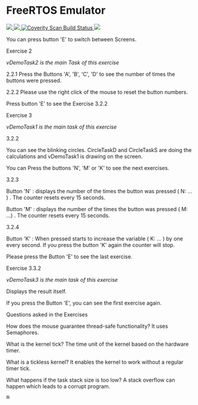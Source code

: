 # FreeRTOS Emulator

<p>
  <a href="https://travis-ci.com/alxhoff/FreeRTOS-Emulator">
  <img src="https://travis-ci.com/alxhoff/FreeRTOS-Emulator.svg?branch=master">
  </a>
  <a href="https://github.com/alxhoff/FreeRTOS-Emulator/blob/master/LICENSE">
    <img src="https://img.shields.io/badge/license-GPLv3-blue.svg" />
  </a>
  <a href="https://scan.coverity.com/projects/alxhoff-freertos-emulator">
  <img alt="Coverity Scan Build Status"
       src="https://scan.coverity.com/projects/20757/badge.svg"/>
  </a>
  <a href="https://codecov.io/gh/alxhoff/FreeRTOS-Emulator">
  <img src="https://codecov.io/gh/alxhoff/FreeRTOS-Emulator/branch/master/graph/badge.svg" />
</a>
</p>


You can press button 'E' to switch between Screens.

 

Exercise 2

*vDemoTask2 is the main Task of this exercise*




2.2.1 Press the Buttons 'A', 'B', 'C', 'D' to see the number of times the buttons were pressed.




2.2.2 Please use the right click of the mouse to reset the button numbers.




Press button 'E' to see the Exercise 3.2.2




Exercise 3

*vDemoTask1 is the main task of this exercise*




3.2.2

You can see the blinking circles. CircleTaskD and CircleTaskS are doing the calculations and vDemoTask1 is drawing on the screen.

You can Press the buttons 'N', 'M' or 'K' to see the next exercises.




3.2.3

Button 'N' : displays the number of the times the button was pressed ( N: ... ) . The counter resets every 15 seconds.

Button 'M' : displays the number of the times the button was pressed ( M: ...) . The counter resets every 15 seconds.




3.2.4

Button 'K' : When pressed starts to increase the variable ( K: ... ) by one every second. If you press the button 'K' again the counter will stop.




Please press the Button 'E' to see the last exercise.




Exercise 3.3.2

*vDemoTask3 is the main task of this exercise*




Displays the result itself.




If you press the Button 'E', you can see the first exercise again.

Questions asked in the Exercises

How does the mouse guarantee thread-safe functionality?
It uses Semaphores.

What is the kernel tick? 
The time unit of the kernel based on the hardware timer.

What is a tickless kernel?
It enables the kernel to work without a regular timer tick.

What happens if the task stack size is too low?
A stack overflow can happen which leads to a corrupt program.

<a href="https://www.buymeacoffee.com/xmyWYwD" target="_blank"><img src="https://cdn.buymeacoffee.com/buttons/lato-green.png" alt="Buy Me A Coffee" style="height: 11px !important;" ></a>
